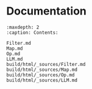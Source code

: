 # Documentation

```{toctree}
:maxdepth: 2
:caption: Contents:

Filter.md
Map.md
Op.md
LLM.md
build/html/_sources/Filter.md
build/html/_sources/Map.md
build/html/_sources/Op.md
build/html/_sources/LLM.md
```
